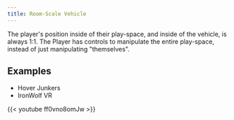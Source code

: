 ```yaml
---
title: Room-Scale Vehicle
---
```


The player's position inside of their play-space, and inside of the vehicle, is always 1:1. The Player has controls to manipulate the entire play-space, instead of just manipulating "themselves".

## Examples
- Hover Junkers
- IronWolf VR

{{< youtube ff0vno8omJw >}}